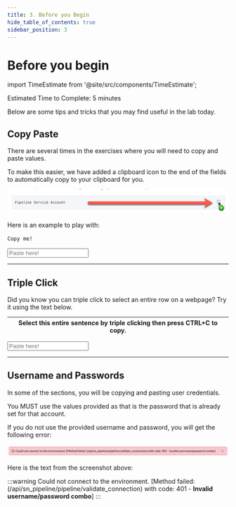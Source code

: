 ```yaml
---
title: 3. Before you Begin
hide_table_of_contents: true
sidebar_position: 3
---
```


# Before you begin

import TimeEstimate from '@site/src/components/TimeEstimate';

<TimeEstimate>Estimated Time to Complete: 5 minutes</TimeEstimate>

Below are some tips and tricks that you may find useful in the lab today.

## Copy Paste

There are several times in the exercises where you will need to copy and paste values. 

To make this easier, we have added a clipboard icon to the end of the fields to automatically copy to your clipboard for you. 

![relative](../assets/images/2023-07-31-12-33-16.png)

Here is an example to play with:

```markdown
Copy me!
```

<input type="text" name="paste" placeholder="Paste here!"/>

---

## Triple Click

Did you know you can triple click to select an entire row on a webpage? Try it using the text below.

| Select this entire sentence by triple clicking then press CTRL+C to copy. |
|----------|

<input type="text" name="paste" placeholder="Paste here!"/>

---

## Username and Passwords

In some of the sections, you will be copying and pasting user credentials. 

You MUST use the values provided as that is the password that is already set for that account. 

If you do not use the provided username and password, you will get the following error:

![relative](../assets/images/2023-07-31-12-39-48.png)


Here is the text from the screenshot above:

:::warning
Could not connect to the environment. [Method failed: (/api/sn_pipeline/pipeline/validate_connection) with code: 401 - **Invalid username/password combo**]
:::
